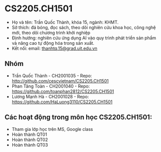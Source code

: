 # CS2205.CH1501
- Họ và tên: Trần Quốc Thành, khóa 15, ngành: KHMT.
- Sở thích: đá bóng, đọc sách, theo dõi nghiên cứu khoa học, công nghệ mới, theo dõi chương trình khởi nghiệp
- Định hướng: nghiên cứu ứng dụng AI vào quy trình phát triển sản phẩm và nâng cao tự động hóa trong sản xuất.
- Kết nối: email: thanhtq.15@grad.uit.edu.vn

## Nhóm
- Trần Quốc Thành - CH2001035 - Repo: http://github.com/cescvietnam/CS2205.CH1501
- Phan Tăng Toàn - CH2001040 - Repo: https://github.com/toanphan2812/CS2205.CH1501
- Lương Mạnh Hà - CH2001028 - Repo: https://github.com/HaLuong3110/CS2205.CH1501
## Các hoạt động trong môn học CS2205.CH1501:
- Tham gia lớp học trên MS, Google class
- Hoàn thành QT01
- Hoàn thành QT02
- Hoàn thành QT03
